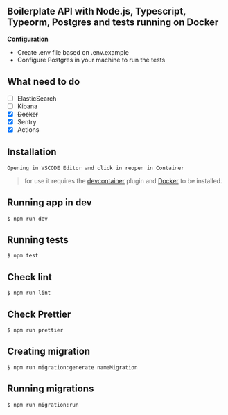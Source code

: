 ## Boilerplate API with Node.js, Typescript, Typeorm, Postgres and tests running on Docker

**Configuration**

* Create .env file based on .env.example
* Configure Postgres in your machine to run the tests

**What need to do**
---

- [ ] ElasticSearch
- [ ] Kibana
- [x] ~~Docker~~
- [x] Sentry 
- [x] Actions

**Installation**
---
`Opening in VSCODE Editor and click in reopen in Container`

> for use it requires the [devcontainer](https://marketplace.visualstudio.com/items?itemName=ms-vscode-remote.remote-containers) plugin and [Docker](https://docker.com/) to be installed.

**Running app in dev**
---
`$ npm run dev`

**Running tests**
---
`$ npm test`

**Check lint**
---
`$ npm run lint`

**Check Prettier**
---
`$ npm run prettier`

**Creating migration**
---
`$ npm run migration:generate nameMigration`

**Running migrations**
---
`$ npm run migration:run`
